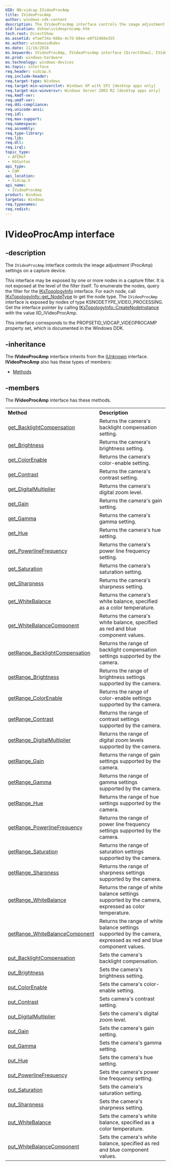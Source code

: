 ```yaml
---
UID: NN:vidcap.IVideoProcAmp
title: IVideoProcAmp
author: windows-sdk-content
description: The IVideoProcAmp interface controls the image adjustment (ProcAmp) settings on a capture device.This interface may be exposed by one or more nodes in a capture filter.
old-location: dshow\ivideoprocamp.htm
tech.root: DirectShow
ms.assetid: efaef34a-688a-4c7d-b8ee-e0f52468e355
ms.author: windowssdkdev
ms.date: 11/16/2018
ms.keywords: IVideoProcAmp, IVideoProcAmp interface [DirectShow], IVideoProcAmp interface [DirectShow],described, IVideoProcAmpInterface, dshow.ivideoprocamp, vidcap/IVideoProcAmp
ms.prod: windows-hardware
ms.technology: windows-devices
ms.topic: interface
req.header: vidcap.h
req.include-header: 
req.target-type: Windows
req.target-min-winverclnt: Windows XP with SP2 [desktop apps only]
req.target-min-winversvr: Windows Server 2003 R2 [desktop apps only]
req.kmdf-ver: 
req.umdf-ver: 
req.ddi-compliance: 
req.unicode-ansi: 
req.idl: 
req.max-support: 
req.namespace: 
req.assembly: 
req.type-library: 
req.lib: 
req.dll: 
req.irql: 
topic_type:
 - APIRef
 - kbSyntax
api_type:
 - COM
api_location:
 - Vidcap.h
api_name:
 - IVideoProcAmp
product: Windows
targetos: Windows
req.typenames: 
req.redist: 
---
```


# IVideoProcAmp interface


## -description



The <code>IVideoProcAmp</code> interface controls the image adjustment (ProcAmp) settings on a capture device.

This interface may be exposed by one or more nodes in a capture filter. It is not exposed at the level of the filter itself. To enumerate the nodes, query the filter for the <a href="https://msdn.microsoft.com/641a10fe-8e8c-4225-b05e-b09dfb5f2fee">IKsTopologyInfo</a> interface. For each node, call <a href="https://msdn.microsoft.com/6606d563-6a35-4595-8bb2-6cf74f7af4e7">IKsTopologyInfo::get_NodeType</a> to get the node type. The <code>IVideoProcAmp</code> interface is exposed by nodes of type KSNODETYPE_VIDEO_PROCESSING. Get the interface pointer by calling <a href="https://msdn.microsoft.com/f2c7ea1d-abd6-4179-b5b7-d89837ceecd7">IKsTopologyInfo::CreateNodeInstance</a> with the value IID_IVideoProcAmp.

This interface corresponds to the PROPSETID_VIDCAP_VIDEOPROCAMP property set, which is documented in the Windows DDK.




## -inheritance

The <b xmlns:loc="http://microsoft.com/wdcml/l10n">IVideoProcAmp</b> interface inherits from the <a href="https://msdn.microsoft.com/33f1d79a-33fc-4ce5-a372-e08bda378332">IUnknown</a> interface. <b>IVideoProcAmp</b> also has these types of members:
<ul>
<li><a href="https://docs.microsoft.com/">Methods</a></li>
</ul>

## -members

The <b>IVideoProcAmp</b> interface has these methods.
<table class="members" id="memberListMethods">
<tr>
<th align="left" width="37%">Method</th>
<th align="left" width="63%">Description</th>
</tr>
<tr data="declared;">
<td align="left" width="37%">
<a href="https://msdn.microsoft.com/1b0b4c06-5958-446e-bd06-4ee6f90b6e78">get_BacklightCompensation</a>
</td>
<td align="left" width="63%">
Returns the camera's backlight compensation setting.

</td>
</tr>
<tr data="declared;">
<td align="left" width="37%">
<a href="https://msdn.microsoft.com/b0e3b7cf-c133-4b47-8209-1014d1e3d671">get_Brightness</a>
</td>
<td align="left" width="63%">
Returns the camera's brightness setting.

</td>
</tr>
<tr data="declared;">
<td align="left" width="37%">
<a href="https://msdn.microsoft.com/6097b8cf-b46e-443d-8f32-46eb4a8f4de6">get_ColorEnable</a>
</td>
<td align="left" width="63%">
Returns the camera's color-enable setting.

</td>
</tr>
<tr data="declared;">
<td align="left" width="37%">
<a href="https://msdn.microsoft.com/04c63013-33f1-42c0-9239-ec012c9a0528">get_Contrast</a>
</td>
<td align="left" width="63%">
Returns the camera's contrast setting.

</td>
</tr>
<tr data="declared;">
<td align="left" width="37%">
<a href="https://msdn.microsoft.com/0b7ab1a3-193c-4682-af35-ae0cc5f28f45">get_DigitalMultiplier</a>
</td>
<td align="left" width="63%">
Returns the camera's digital zoom level.

</td>
</tr>
<tr data="declared;">
<td align="left" width="37%">
<a href="https://msdn.microsoft.com/36d84db9-4a53-4087-b389-e707ed3d5572">get_Gain</a>
</td>
<td align="left" width="63%">
Returns the camera's gain setting.

</td>
</tr>
<tr data="declared;">
<td align="left" width="37%">
<a href="https://msdn.microsoft.com/a8d62862-5509-4401-affe-68dfa96ae60f">get_Gamma</a>
</td>
<td align="left" width="63%">
Returns the camera's gamma setting.

</td>
</tr>
<tr data="declared;">
<td align="left" width="37%">
<a href="https://msdn.microsoft.com/dfdd44b5-fd39-40da-95b8-9008aef10f9a">get_Hue</a>
</td>
<td align="left" width="63%">
Returns the camera's hue setting.

</td>
</tr>
<tr data="declared;">
<td align="left" width="37%">
<a href="https://msdn.microsoft.com/8c7bfc4a-895f-45a6-9619-868d1e7bc674">get_PowerlineFrequency</a>
</td>
<td align="left" width="63%">
Returns the camera's power line frequency setting.

</td>
</tr>
<tr data="declared;">
<td align="left" width="37%">
<a href="https://msdn.microsoft.com/977e71a4-8118-4fc2-9f76-ec30293b33d0">get_Saturation</a>
</td>
<td align="left" width="63%">
Returns the camera's saturation setting.

</td>
</tr>
<tr data="declared;">
<td align="left" width="37%">
<a href="https://msdn.microsoft.com/12cb9934-4cef-4356-9b59-6b4e6caca573">get_Sharpness</a>
</td>
<td align="left" width="63%">
Returns the camera's sharpness setting.

</td>
</tr>
<tr data="declared;">
<td align="left" width="37%">
<a href="https://msdn.microsoft.com/53743bff-4257-4abf-b41a-aa5586ab37b5">get_WhiteBalance</a>
</td>
<td align="left" width="63%">
Returns the camera's white balance, specified as a color temperature.

</td>
</tr>
<tr data="declared;">
<td align="left" width="37%">
<a href="https://msdn.microsoft.com/b9beb89f-df55-4b76-a679-5e27cb0af9fb">get_WhiteBalanceComponent</a>
</td>
<td align="left" width="63%">
Returns the camera's white balance, specified as red and blue component values.

</td>
</tr>
<tr data="declared;">
<td align="left" width="37%">
<a href="https://msdn.microsoft.com/4527e7e9-372c-4883-a068-1ce53eb2256a">getRange_BacklightCompensation</a>
</td>
<td align="left" width="63%">
Returns the range of backlight compensation settings supported by the camera.

</td>
</tr>
<tr data="declared;">
<td align="left" width="37%">
<a href="https://msdn.microsoft.com/236f919a-5ed3-4ce4-877e-023af1a4e4d0">getRange_Brightness</a>
</td>
<td align="left" width="63%">
Returns the range of brightness settings supported by the camera.

</td>
</tr>
<tr data="declared;">
<td align="left" width="37%">
<a href="https://msdn.microsoft.com/d9041f2a-cf38-419b-be8f-a55599b9a1d9">getRange_ColorEnable</a>
</td>
<td align="left" width="63%">
Returns the range of color-enable settings supported by the camera.

</td>
</tr>
<tr data="declared;">
<td align="left" width="37%">
<a href="https://msdn.microsoft.com/3eb160f4-c3e6-4c74-a091-72c55416a81e">getRange_Contrast</a>
</td>
<td align="left" width="63%">
Returns the range of contrast settings supported by the camera.

</td>
</tr>
<tr data="declared;">
<td align="left" width="37%">
<a href="https://msdn.microsoft.com/8a8a5f72-d51f-4f5a-95e4-ac8d1ac1b24f">getRange_DigitalMultiplier</a>
</td>
<td align="left" width="63%">
Returns the range of digital zoom levels supported by the camera.

</td>
</tr>
<tr data="declared;">
<td align="left" width="37%">
<a href="https://msdn.microsoft.com/a039cece-ee44-43e0-ade9-5a7e1d9a1c11">getRange_Gain</a>
</td>
<td align="left" width="63%">
Returns the range of gain settings supported by the camera.

</td>
</tr>
<tr data="declared;">
<td align="left" width="37%">
<a href="https://msdn.microsoft.com/36914aed-d11c-42c0-a0e5-ba1d3ba6dd22">getRange_Gamma</a>
</td>
<td align="left" width="63%">
Returns the range of gamma settings supported by the camera.

</td>
</tr>
<tr data="declared;">
<td align="left" width="37%">
<a href="https://msdn.microsoft.com/5625b73c-8033-4930-af26-e7c4b4fb6516">getRange_Hue</a>
</td>
<td align="left" width="63%">
Returns the range of hue settings supported by the camera.

</td>
</tr>
<tr data="declared;">
<td align="left" width="37%">
<a href="https://msdn.microsoft.com/f6bb1df3-d033-4627-b5ea-574a2ebf43aa">getRange_PowerlineFrequency</a>
</td>
<td align="left" width="63%">
Returns the range of power line frequency settings supported by the camera.

</td>
</tr>
<tr data="declared;">
<td align="left" width="37%">
<a href="https://msdn.microsoft.com/7c3d99a4-fc23-4d5e-907e-72272599a684">getRange_Saturation</a>
</td>
<td align="left" width="63%">
Returns the range of saturation settings supported by the camera.

</td>
</tr>
<tr data="declared;">
<td align="left" width="37%">
<a href="https://msdn.microsoft.com/9a5fe298-e76b-44ac-9fcd-a5d1aeb3593c">getRange_Sharpness</a>
</td>
<td align="left" width="63%">
Returns the range of sharpness settings supported by the camera.

</td>
</tr>
<tr data="declared;">
<td align="left" width="37%">
<a href="https://msdn.microsoft.com/3c7a21ec-2aa5-4e00-8d7b-a13a366a3f17">getRange_WhiteBalance</a>
</td>
<td align="left" width="63%">
Returns the range of white balance settings supported by the camera, expressed as color temperature.

</td>
</tr>
<tr data="declared;">
<td align="left" width="37%">
<a href="https://msdn.microsoft.com/dec23c5a-3999-4f9b-81f3-2718b38d5835">getRange_WhiteBalanceComponent</a>
</td>
<td align="left" width="63%">
Returns the range of white balance settings supported by the camera, expressed as red and blue component values.

</td>
</tr>
<tr data="declared;">
<td align="left" width="37%">
<a href="https://msdn.microsoft.com/52a9a841-b3d0-41fe-b531-70fa6bac4517">put_BacklightCompensation</a>
</td>
<td align="left" width="63%">
Sets the camera's backlight compensation.

</td>
</tr>
<tr data="declared;">
<td align="left" width="37%">
<a href="https://msdn.microsoft.com/69c8086c-a638-4ec6-a4fd-5a400095145d">put_Brightness</a>
</td>
<td align="left" width="63%">
Sets the camera's brightness setting.

</td>
</tr>
<tr data="declared;">
<td align="left" width="37%">
<a href="https://msdn.microsoft.com/6a1caa3f-e591-4176-90b9-80a4bd71533b">put_ColorEnable</a>
</td>
<td align="left" width="63%">
Sets the camera's color-enable setting.

</td>
</tr>
<tr data="declared;">
<td align="left" width="37%">
<a href="https://msdn.microsoft.com/a03ab735-2258-49c6-a66a-fabe38f88532">put_Contrast</a>
</td>
<td align="left" width="63%">
Sets camera's contrast setting.

</td>
</tr>
<tr data="declared;">
<td align="left" width="37%">
<a href="https://msdn.microsoft.com/c1832aad-22fc-41f0-a99a-09b56c148384">put_DigitalMultiplier</a>
</td>
<td align="left" width="63%">
Sets the camera's digital zoom level.

</td>
</tr>
<tr data="declared;">
<td align="left" width="37%">
<a href="https://msdn.microsoft.com/8256c1d9-ca3f-4b6a-921d-a424932927b5">put_Gain</a>
</td>
<td align="left" width="63%">
Sets the camera's gain setting.

</td>
</tr>
<tr data="declared;">
<td align="left" width="37%">
<a href="https://msdn.microsoft.com/f4efe538-75c5-4c52-9ad2-dc6badee74f2">put_Gamma</a>
</td>
<td align="left" width="63%">
Sets the camera's gamma setting.

</td>
</tr>
<tr data="declared;">
<td align="left" width="37%">
<a href="https://msdn.microsoft.com/7b0926c3-4167-423d-ac5c-ac4df06948aa">put_Hue</a>
</td>
<td align="left" width="63%">
Sets the camera's hue setting.

</td>
</tr>
<tr data="declared;">
<td align="left" width="37%">
<a href="https://msdn.microsoft.com/ef490cec-4f25-432a-b6a5-3e16044314e4">put_PowerlineFrequency</a>
</td>
<td align="left" width="63%">
Sets the camera's power line frequency setting.

</td>
</tr>
<tr data="declared;">
<td align="left" width="37%">
<a href="https://msdn.microsoft.com/7167fcac-b0c8-444e-a6a9-7ff9a603cc58">put_Saturation</a>
</td>
<td align="left" width="63%">
Sets the camera's saturation setting.

</td>
</tr>
<tr data="declared;">
<td align="left" width="37%">
<a href="https://msdn.microsoft.com/a47e8f21-29ec-4845-97b2-1a9d6478afa6">put_Sharpness</a>
</td>
<td align="left" width="63%">
Sets the camera's sharpness setting.

</td>
</tr>
<tr data="declared;">
<td align="left" width="37%">
<a href="https://msdn.microsoft.com/b79e64e1-4b0f-4111-ae25-54891f743c01">put_WhiteBalance</a>
</td>
<td align="left" width="63%">
Sets the camera's white balance, specified as a color temperature.

</td>
</tr>
<tr data="declared;">
<td align="left" width="37%">
<a href="https://msdn.microsoft.com/800d7ddb-9f66-4fc4-a246-e6501377b9ce">put_WhiteBalanceComponent</a>
</td>
<td align="left" width="63%">
Sets the camera's white balance, specified as red and blue component values.

</td>
</tr>
</table> 

